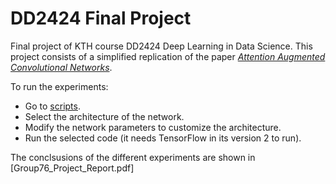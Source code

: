 # DD2424 Final Project
Final project of KTH course DD2424 Deep Learning in Data Science.
This project consists of a simplified replication of the paper [*Attention Augmented Convolutional Networks*](https://arxiv.org/pdf/1904.09925.pdf).

To run the experiments:
- Go to [scripts](/scripts).
- Select the architecture of the network.
- Modify the network parameters to customize the architecture.
- Run the selected code (it needs TensorFlow in its version 2 to run).

The conclsusions of the different experiments are shown in [Group76_Project_Report.pdf]
